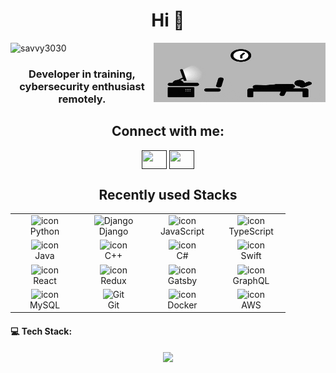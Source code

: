 <h1 align="center">Hi 👋</h1>
<a href="#">
    <img 
         src="https://github.com/lucasrmagalhaes/lucasrmagalhaes/blob/master/assets/days.gif" 
         align="right" 
         width="275px" 
         height="95px" 
         title="day++" 
         alt="Routine"
    >
</a>
<p align="left">
  <img
    src="https://komarev.com/ghpvc/?username=savvy3030&label=Profile%20views&color=0e75b6&style=flat"
    alt="savvy3030"
  />
</p>
<h3 align="center">
  Developer in training, cybersecurity enthusiast remotely.
</h3>

<h2 align="center">Connect with me:</h2>
<p align="center">
  <a href="" target="blank"
    ><img
      align="center"
      src="https://raw.githubusercontent.com/rahuldkjain/github-profile-readme-generator/master/src/images/icons/Social/whatsapp.svg"
      alt=""
      height="30"
      width="40"
  /></a>
  <a href="" target="blank"
    ><img
      align="center"
      src="https://raw.githubusercontent.com/rahuldkjain/github-profile-readme-generator/master/src/images/icons/Social/linked-in-alt.svg"
      alt=""
      height="30"
      width="40"
  /></a>
</p>

<h2 align="center">Recently used Stacks</h2>
<div style="align: center">
  <table align="center">
    <tr>
      <td align="center" width="96">
        <img
          src="https://techstack-generator.vercel.app/python-icon.svg"
          alt="icon"
          width="65"
          height="65"
        />
        <br />Python
      </td>
      <td align="center" width="96">
        <img
          src="https://techstack-generator.vercel.app/django-icon.svg"
          width="65"
          height="65"
          alt="Django"
        />
        <br />Django
      </td>
      <td align="center" width="96">
        <img
          src="https://techstack-generator.vercel.app/js-icon.svg"
          alt="icon"
          width="65"
          height="65"
        />
        <br />JavaScript
      </td>
      <td align="center" width="96">
        <img
          src="https://techstack-generator.vercel.app/ts-icon.svg"
          alt="icon"
          width="65"
          height="65"
        />
        <br />TypeScript
      </td>
    </tr>
    <tr>
      <td align="center" width="96">
        <img
          src="https://techstack-generator.vercel.app/java-icon.svg"
          alt="icon"
          width="65"
          height="65"
        />
        <br />Java
      </td>
      <td align="center" width="96">
        <img
          src="https://techstack-generator.vercel.app/cpp-icon.svg"
          alt="icon"
          width="65"
          height="65"
        />
        <br />C++
      </td>
      <td align="center" width="96">
        <img
          src="https://techstack-generator.vercel.app/csharp-icon.svg"
          width="65"
          height="65"
          alt="icon"
        />
        <br />C#
      </td>
      <td align="center" width="96">
        <img
          src="https://techstack-generator.vercel.app/swift-icon.svg"
          width="65"
          height="65"
          alt="icon"
        />
        <br />Swift
      </td>
    </tr>
    <tr>
      <td align="center" width="96">
        <img
          src="https://techstack-generator.vercel.app/react-icon.svg"
          alt="icon"
          width="65"
          height="65"
        />
        <br />React
      </td>
      <td align="center" width="96">
        <img
          src="https://techstack-generator.vercel.app/redux-icon.svg"
          width="65"
          height="65"
          alt="icon"
        />
        <br />Redux
      </td>
      <td align="center" width="96">
        <img
          src="https://techstack-generator.vercel.app/gatsby-icon.svg"
          alt="icon"
          width="65"
          height="65"
        />
        <br />Gatsby
      </td>
      <td align="center" width="96">
        <img
          src="https://techstack-generator.vercel.app/graphql-icon.svg"
          width="65"
          height="65"
          alt="icon"
        />
        <br />GraphQL
      </td>
    </tr>
    <tr>
      <td align="center" width="96">
        <img
          src="https://techstack-generator.vercel.app/mysql-icon.svg"
          alt="icon"
          width="65"
          height="65"
        />
        <br />MySQL
      </td>
      <td align="center" width="96">
        <img
          src="https://techstack-generator.vercel.app/github-icon.svg"
          width="65"
          height="65"
          alt="Git"
        />
        <br />Git
      </td>
      <td align="center" width="96">
        <img
          src="https://techstack-generator.vercel.app/docker-icon.svg"
          width="65"
          height="65"
          alt="icon"
        />
        <br />Docker
      </td>
      <td align="center" width="96">
        <img
          src="https://techstack-generator.vercel.app/aws-icon.svg"
          width="65"
          height="65"
          alt="icon"
        />
        <br />AWS
      </td>
    </tr>
  </table>
</div>

#### 💻 Tech Stack:

<p align="center">
  <a href="https://skillicons.dev">
    <img
      src="https://skillicons.dev/icons?i=html,css,js,ts,cpp,cs,java,swift,elixir,py,django,php,laravel,react,next,vue,nuxt,angular,svelte,gatsby,astro,nodejs,deno,tailwind,materialui,threejs,mongodb,postgres,firebase,supabase,gcp,aws,azure&perline=11" />
  </a>
</p>
<!-- <p align="center">
  <a href="https://skillicons.dev">
    <img
      src="https://skillicons.dev/icons?i=gcp,aws,azure" />
  </a>
</p> -->

<!-- <div style="text-align: center">
  <img algin="left" width="49%" src="https://github-readme-stats.vercel.app/api?username=savvy3030&show_icons=true&cache_seconds=1800&count_private=true&disable_animations=false&title_color=B77EFF&icon_color=9640FF&text_color=fff&bg_color=30,220140,DB1DE5" />
  <img width="49%" src="https://github-readme-stats.vercel.app/api/top-langs/?username=savvy3030&layout=compact&cache_seconds=1800&langs_count=7&show_icons=true&title_color=B77EFF&icon_color=9640FF&text_color=fff&bg_color=30,DB1DE5,220140" />
</div> -->
